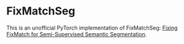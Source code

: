 # FixMatchSeg
This is an unofficial PyTorch implementation of FixMatchSeg: [Fixing FixMatch for Semi-Supervised Semantic Segmentation](https://arxiv.org/abs/2208.00400).

